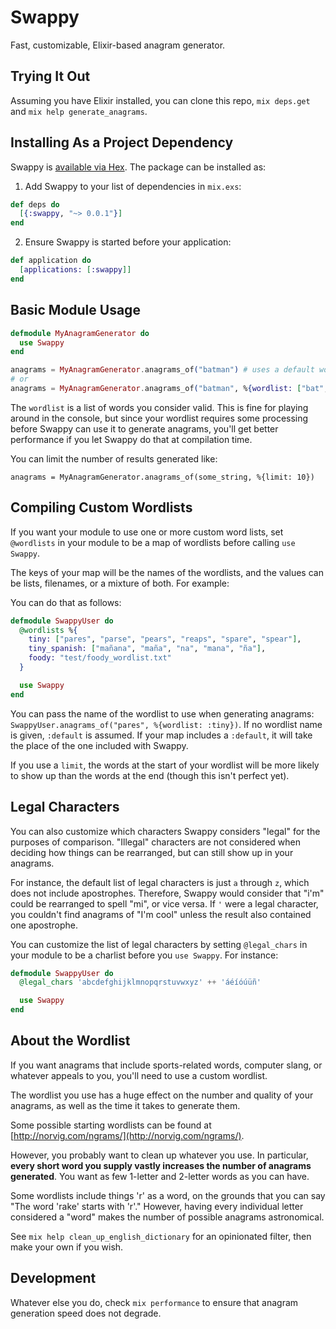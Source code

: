 # Swappy

Fast, customizable, Elixir-based anagram generator.

## Trying It Out

Assuming you have Elixir installed, you can clone this repo, `mix deps.get` and `mix help generate_anagrams`.

## Installing As a Project Dependency

Swappy is [available via Hex](https://hex.pm/packages/swappy). The package can be installed as:

  1. Add Swappy to your list of dependencies in `mix.exs`:

```elixir
def deps do
  [{:swappy, "~> 0.0.1"}]
end
```

  2. Ensure Swappy is started before your application:

```elixir
def application do
  [applications: [:swappy]]
end
```

## Basic Module Usage

```elixir
defmodule MyAnagramGenerator do
  use Swappy
end

anagrams = MyAnagramGenerator.anagrams_of("batman") # uses a default wordlist
# or
anagrams = MyAnagramGenerator.anagrams_of("batman", %{wordlist: ["bat", "tab", "man", "cat"]})
```

The `wordlist` is a list of words you consider valid. This is fine for playing around in the console, but since your wordlist requires some processing before Swappy can use it to generate anagrams, you'll get better performance if you let Swappy do that at compilation time.

You can limit the number of results generated like:

    anagrams = MyAnagramGenerator.anagrams_of(some_string, %{limit: 10})

## Compiling Custom Wordlists

If you want your module to use one or more custom word lists, set `@wordlists` in your module to be a map of wordlists before calling `use Swappy`.

The keys of your map will be the names of the wordlists, and the values can be lists, filenames, or a mixture of both. For example:

You can do that as follows:

```elixir
defmodule SwappyUser do
  @wordlists %{
    tiny: ["pares", "parse", "pears", "reaps", "spare", "spear"],
    tiny_spanish: ["mañana", "maña", "na", "mana", "ña"],
    foody: "test/foody_wordlist.txt"
  }

  use Swappy
end
```

You can pass the name of the wordlist to use when generating anagrams: `SwappyUser.anagrams_of("pares", %{wordlist: :tiny})`. If no wordlist name is given, `:default` is assumed. If your map includes a `:default`, it will take the place of the one included with Swappy.

If you use a `limit`, the words at the start of your wordlist will be more likely to show up than the words at the end (though this isn't perfect yet).

## Legal Characters

You can also customize which characters Swappy considers "legal" for the purposes of comparison. "Illegal" characters are not considered when deciding how things can be rearranged, but can still show up in your anagrams.

For instance, the default list of legal characters is just `a` through `z`, which does not include apostrophes. Therefore, Swappy would consider that "i'm" could be rearranged to spell "mi", or vice versa. If `'` were a legal character, you couldn't find anagrams of "I'm cool" unless the result also contained one apostrophe.

You can customize the list of legal characters by setting `@legal_chars` in your module to be a charlist before you `use Swappy`. For instance:

```elixir
defmodule SwappyUser do
  @legal_chars 'abcdefghijklmnopqrstuvwxyz' ++ 'áéíóúüñ'

  use Swappy
end
```

## About the Wordlist

If you want anagrams that include sports-related words, computer slang, or whatever appeals to you, you'll need to use a custom wordlist.

The wordlist you use has a huge effect on the number and quality of your anagrams, as well as the time it takes to generate them.

Some possible starting wordlists can be found at [http://norvig.com/ngrams/](http://norvig.com/ngrams/).

However, you probably want to clean up whatever you use. In particular, **every short word you supply vastly increases the number of anagrams generated**. You want as few 1-letter and 2-letter words as you can have.

Some wordlists include things 'r' as a word, on the grounds that you can say "The word 'rake' starts with 'r'." However, having every individual letter considered a "word" makes the number of possible anagrams astronomical.

See `mix help clean_up_english_dictionary` for an opinionated filter, then make your own if you wish.

## Development

Whatever else you do, check `mix performance` to ensure that anagram generation speed does not degrade.
